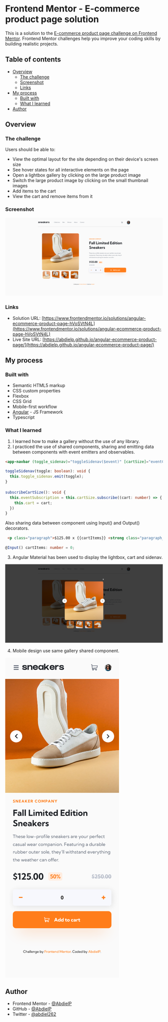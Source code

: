 # Frontend Mentor - E-commerce product page solution

This is a solution to the [E-commerce product page challenge on Frontend Mentor](https://www.frontendmentor.io/challenges/ecommerce-product-page-UPsZ9MJp6). Frontend Mentor challenges help you improve your coding skills by building realistic projects.

## Table of contents

- [Overview](#overview)
  - [The challenge](#the-challenge)
  - [Screenshot](#screenshot)
  - [Links](#links)
- [My process](#my-process)
  - [Built with](#built-with)
  - [What I learned](#what-i-learned)
- [Author](#author)

## Overview

### The challenge

Users should be able to:

- View the optimal layout for the site depending on their device's screen size
- See hover states for all interactive elements on the page
- Open a lightbox gallery by clicking on the large product image
- Switch the large product image by clicking on the small thumbnail images
- Add items to the cart
- View the cart and remove items from it

### Screenshot

![](./src/assets/captures/desktop.png)

### Links

- Solution URL: [https://www.frontendmentor.io/solutions/angular-ecommerce-product-page-hVoSVtN4L](https://www.frontendmentor.io/solutions/angular-ecommerce-product-page-hVoSVtN4L)
- Live Site URL: [https://abdielp.github.io/angular-ecommerce-product-page/](https://abdielp.github.io/angular-ecommerce-product-page/)

## My process

### Built with

- Semantic HTML5 markup
- CSS custom properties
- Flexbox
- CSS Grid
- Mobile-first workflow
- [Angular](https://angular.io/) - JS Framework
- Typescript

### What I learned

1. I learned how to make a gallery without the use of any library.
2. I practiced the use of shared components, sharing and emitting data between components with event emitters and observables.

```html
<app-navbar (toggle_sidenav)="toggleSidenav($event)" [cartSize]="eventCart.asObservable()"></app-navbar>
```

```ts
toggleSidenav(toggle: boolean): void { 
  this.toggle_sidenav.emit(toggle);
}

subscribeCartSize(): void {
  this.eventSubscription = this.cartSize.subscribe((cart: number) => {
    this.cart = cart;
  })
}
```

Also sharing data between component using Input() and Output() decorators.

```html
 <p class="paragraph">$125.00 x {{cartItems}} <strong class="paragraph__strong">${{cartTotal() | number : '1.2-2'}}</strong></p>
```

```ts
@Input() cartItems: number = 0;
```

3. Angular Material has been used to display the lightbox, cart and sidenav.

![](./src/assets/captures/lightbox.png)

4. Mobile design use same gallery shared component.

![](./src/assets/captures/mobile.png)

## Author

- Frontend Mentor - [@AbdielP](https://www.frontendmentor.io/profile/AbdielP)
- GitHub - [@AbdielP](https://github.com/AbdielP)
- Twitter - [@abdiel262](https://twitter.com/Abdiel262)

